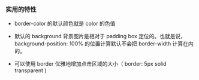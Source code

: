 ### 实用的特性

- border-color 的默认颜色就是 color 的色值

- 默认的 background 背景图片是相对于 padding box 定位的。也就是说，background-position: 100% 的位置计算默认不会把 border-width 计算在内的。
- 可以使用 border 优雅地增加点击区域的大小（ border: 5px solid transparent )

